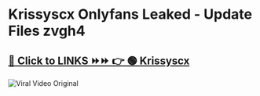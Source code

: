 
 # Krissyscx Onlyfans Leaked - Update Files zvgh4

## <h2><a href="https://clipsfans.com/Krissyscx&ref=git">🔗 Click to LINKS ⏩⏩ 👉 🟢 Krissyscx </a></h2>

<a href="https://clipsfans.com/Krissyscx&ref=git" rel="nofollow" data-target="animated-image.originalLink"><img src="https://i.ibb.co.com/xMMVF88/686577567.gif" alt="Viral Video Original" style="max-width: 100%; display: inline-block;" data-target="animated-image.originalImage"></a>

